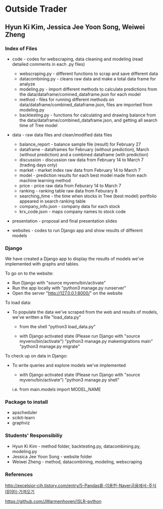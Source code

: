 # Outside Trader

## Hyun Ki Kim, Jessica Jee Yoon Song, Weiwei Zheng



### Index of Files
* code - codes for webscraping, data cleaning and modeling (read detailed comments in each .py files)
  *  webscraping.py - different functions to scrap and save different data
  *  datacombining.py - cleans raw data and make a total data frame for analyze  
  *  modeling.py - import different methods to calculate predictions from the data/dataframe/comined_dataframe.json for each model  
  *  method - files for running different methods on data/dataframe/combined_dataframe.json, files are imported from modeling.py  
  *  backtesting.py - functions for calculating and drawing balance from the data/dataframe/combined_dataframe.json, and getting all search time of Tree model
                
* data - raw data files and clean/modified data files 
  *  balance_report - balance sample file (result) for February 27
  *  dataframe - dataframes for February (without prediction), March (without prediction) and a combined dataframe (with prediction)
  *  discussion - discussion raw data from February 14 to March 7 (trading days only)
  *  market - market index raw data from February 14 to March 7
  *  model - prediction results for each best model made from each machine learning method
  *  price - price raw data from Feburary 14 to March 7
  *  ranking - ranking table raw data from Feburary 8
  *  searching_time - the time when stocks in Tree (best model) portfolio appeared in search ranking table
  *  company_info.json - company data for each stock
  *  krx_code.json - maps company names to stock code
  
* presentation - proposal and final presentation slides

* websites - codes to run Django app and show results of different models

### Django

We have created a Django app to display the results of models we've implemented with graphs 
and tables. 

To go on to the website:
 * Run Django with "source myvenv/bin/activate"
 * Run the app locally with "python3 manage.py runserver"
 * Open the server "http://127.0.0.1:8000/" on the website

To load data: 
 * To populate the data we've scraped from the web and results of models, we've written a file "load_data.py"
   - from the shell
   "python3 load_data.py"
   
   - with Django activated state (Please run Django with "source myvenv/bin/activate")
   "python3 manage.py makemigrations main"
   "python3 manage.py migrate"
 
 
 To check up on data in Django:
  * To write queries and explore models we've implemented
  
    - with Django activated state (Please run Django with "source myvenv/bin/activate")
    "python3 manage.py shell"
    
    i.e. from main.models import MODEL_NAME

### Package to install
* apscheduler
* scikit-learn
* graphviz
    
### Students' Responsibiliy 
* Hyun Ki Kim - method folder, backtesting.py, datacombining.py, modeling.py
* Jessica Jee Yoon Song - website folder
* Weiwei Zheng - method, datacombining, modeling, webscraping

### References

http://excelsior-cjh.tistory.com/entry/5-Pandas를-이용한-Naver금융에서-주식데이터-가져오기

https://github.com/JWarmenhoven/ISLR-python
